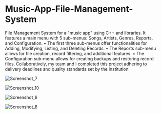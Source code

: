 # Music-App-File-Management-System
File Management System for a "music app" using C++ and libraries. It features a main menu with 5 sub-menus: Songs, Artists, Genres, Reports, and Configuration.
• The first three sub-menus offer functionalities for Adding, Modifying, Listing, and Deleting Records.
• The Reports sub-menu allows for file creation, record filtering, and additional features.
• The Configuration sub-menu allows for creating backups and restoring record files.
Collaboratively, my team and I completed this project adhering to delivery deadlines and quality standards set by the institution

![Screenshot_7](https://github.com/santiagomonzalvo/Music-App-File-Management-System/assets/87154066/8da2db74-1c97-49ae-8b4f-05d8352e94ed)

![Screenshot_10](https://github.com/santiagomonzalvo/Music-App-File-Management-System/assets/87154066/679146ac-e652-40bb-b41e-d17ccb76cd94)

![Screenshot_9](https://github.com/santiagomonzalvo/Music-App-File-Management-System/assets/87154066/6e1c3c85-43d9-47e7-85c2-39c6b4a15625)

![Screenshot_8](https://github.com/santiagomonzalvo/Music-App-File-Management-System/assets/87154066/4a31b838-279b-4652-8126-c0cce8de5ef4)
